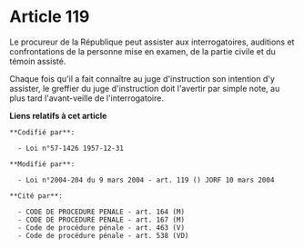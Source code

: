 # Article 119

Le procureur de la République peut assister aux interrogatoires, auditions et confrontations de la personne mise en examen,
de la partie civile et du témoin assisté.

Chaque fois qu'il a fait connaître au juge d'instruction son intention d'y assister, le greffier du juge d'instruction doit
l'avertir par simple note, au plus tard l'avant-veille de l'interrogatoire.

**Liens relatifs à cet article**

	**Codifié par**:

	  - Loi n°57-1426 1957-12-31

	**Modifié par**:

	  - Loi n°2004-204 du 9 mars 2004 - art. 119 () JORF 10 mars 2004

	**Cité par**:

	  - CODE DE PROCEDURE PENALE - art. 164 (M)
	  - CODE DE PROCEDURE PENALE - art. 167 (M)
	  - Code de procédure pénale - art. 463 (V)
	  - Code de procédure pénale - art. 538 (VD)
